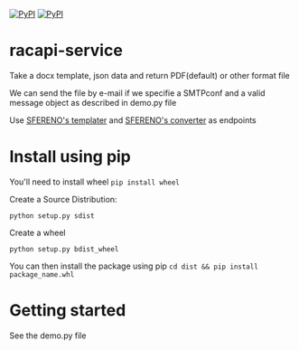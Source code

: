 [![PyPI](https://img.shields.io/pypi/pyversions/Django.svg)]()
[![PyPI](https://img.shields.io/pypi/wheel/Django.svg)]()
# racapi-service

Take a docx template, json data and return PDF(default) or other format file

We can send the file by e-mail if we specifie a SMTPconf and a valid message object as described in demo.py file

Use [SFERENO's templater](https://hub.docker.com/r/sfereno/docxtemplater/) and [SFERENO's converter](https://hub.docker.com/r/sfereno/docker-libreoffice/) as endpoints

# Install using pip

You'll need to install wheel ```pip install wheel```

Create a Source Distribution:

```
python setup.py sdist
```

Create a wheel

```
python setup.py bdist_wheel
```

You can then install the package using pip
```cd dist && pip install package_name.whl```

# Getting started
See the demo.py file